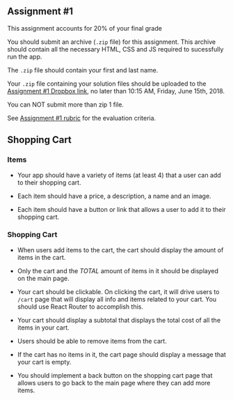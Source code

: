 ## Assignment #1

This assignment accounts for 20% of your final grade

You should submit an archive (`.zip` file) for this assignment. This archive should contain all the necessary HTML, CSS and JS required to sucessfully run the app.

The `.zip` file should contain your first and last name.

Your `.zip` file containing your solution files should be uploaded to the [Assignment #1 Dropbox link](https://www.dropbox.com/request/wVyMJoEPGdXYiGgVXGfi), no later than 10:15 AM, Friday, June 15th, 2018.

You can NOT submit more than zip 1 file. 

See [Assignment #1 rubric](https://github.com/jniziol/Introduction-to-React/blob/master/Assignment%20%231%20-%20Rubric.pdf) for the evaluation criteria.

## Shopping Cart

### Items

- Your app should have a variety of items (at least 4) that a user can add to their shopping cart.

- Each item should have a price, a description, a name and an image.

- Each item should have a button or link that allows a user to add it to their shopping cart.

### Shopping Cart

- When users add items to the cart, the cart should display the amount of items in the cart.

- Only the cart and the *TOTAL* amount of items in it should be displayed on the main page.

- Your cart should be clickable. On clicking the cart, it will drive users to `/cart` page that will display all info and items related to your cart. You should use React Router to accomplish this.

- Your cart should display a subtotal that displays the total cost of all the items in your cart.

- Users should be able to remove items from the cart.

- If the cart has no items in it, the cart page should display a message that your cart is empty.

- You should implement a back button on the shopping cart page that allows users to go back to the main page where they can add more items.
